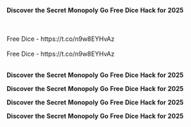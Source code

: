 <strong>Discover</strong> <strong>the</strong> <strong>Secret</strong> <strong>Monopoly</strong> <strong>Go</strong> <strong>Free</strong> <strong>Dice</strong> <strong>Hack</strong> <strong>for</strong> <strong>2025</strong>

<br>
<br>Free Dice - https://t.co/n9w8EYHvAz
<br>
<br>Free Dice - https://t.co/n9w8EYHvAz
<br>
<br>

<strong>Discover</strong> <strong>the</strong> <strong>Secret</strong> <strong>Monopoly</strong> <strong>Go</strong> <strong>Free</strong> <strong>Dice</strong> <strong>Hack</strong> <strong>for</strong> <strong>2025</strong>

<strong>Discover</strong> <strong>the</strong> <strong>Secret</strong> <strong>Monopoly</strong> <strong>Go</strong> <strong>Free</strong> <strong>Dice</strong> <strong>Hack</strong> <strong>for</strong> <strong>2025</strong>

<strong>Discover</strong> <strong>the</strong> <strong>Secret</strong> <strong>Monopoly</strong> <strong>Go</strong> <strong>Free</strong> <strong>Dice</strong> <strong>Hack</strong> <strong>for</strong> <strong>2025</strong>

<strong>Discover</strong> <strong>the</strong> <strong>Secret</strong> <strong>Monopoly</strong> <strong>Go</strong> <strong>Free</strong> <strong>Dice</strong> <strong>Hack</strong> <strong>for</strong> <strong>2025</strong>
